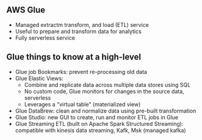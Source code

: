 ## AWS Glue

- Managed extractm transform, and load (ETL) service
- Useful to prepare and transform data for analytics
- Fully serverless service

## Glue things to know at a high-level

- Glue job Bookmarks: prevent re-processing old data
- Glue Elastic Views:
    - Combine and replicate data across multiple data stores using SQL
    - No custom code, Glue monitors for changes in the source data, serverless
    - Leverages a "virtual table" (materialized view)
- Glue DataBrew: clean and normalize data using pre-built transformation
- Glue Studio: new GUI to create, run and monitor ETL jobs in Glue
- Glue Streaming ETL (built on Apache Spark Structured Streaming): compatible with kinesis data streaming, Kafk, Msk (managed kafka)
